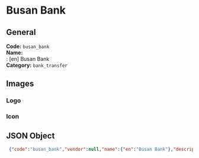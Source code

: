 # Busan Bank 
## General 
**Code:** `busan_bank`  
**Name:**  
:	[en] Busan Bank  
**Category:** `bank_transfer`  
## Images 
### Logo 
### Icon 
## JSON Object 
```json
 {"code":"busan_bank","vendor":null,"name":{"en":"Busan Bank"},"description":null,"countries":null,"category":"bank_transfer"}```  

